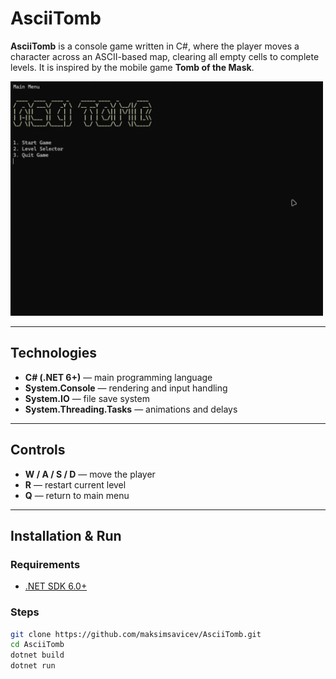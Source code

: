 # AsciiTomb

**AsciiTomb** is a console game written in C#, where the player moves a character across an ASCII-based map, clearing all empty cells to complete levels. It is inspired by the mobile game **Tomb of the Mask**.

<img src="demo.gif" width="500" />

---

## Technologies
- **C# (.NET 6+)** — main programming language  
- **System.Console** — rendering and input handling  
- **System.IO** — file save system  
- **System.Threading.Tasks** — animations and delays  

---

## Controls
- **W / A / S / D** — move the player  
- **R** — restart current level  
- **Q** — return to main menu  

---

## Installation & Run

### Requirements
- [.NET SDK 6.0+](https://dotnet.microsoft.com/download)

### Steps
```bash
git clone https://github.com/maksimsavicev/AsciiTomb.git
cd AsciiTomb
dotnet build
dotnet run
